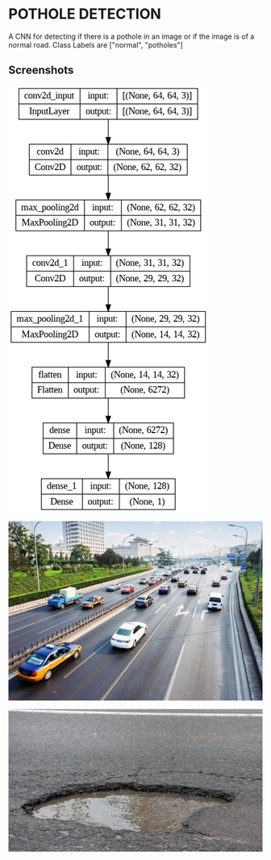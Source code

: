 
# POTHOLE DETECTION

A CNN for detecting if there is a pothole in an image or if the image is of a normal road.
Class Labels are ["normal", "potholes"]



## Screenshots

![CNN ARCHITECHTURE](https://github.com/parthusun8/pothole_detection/blob/main/assets/cnn.png)

![NORMAL IMAGE](https://github.com/parthusun8/pothole_detection/blob/main/train/normal/93.jpg)

![POTHOLE IMAGE](https://github.com/parthusun8/pothole_detection/blob/main/test/potholes/319.jpg)